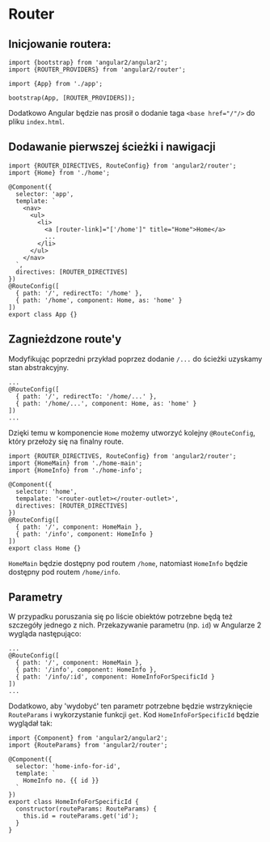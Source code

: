 # Router 

## Inicjowanie routera: 
```
import {bootstrap} from 'angular2/angular2';
import {ROUTER_PROVIDERS} from 'angular2/router';

import {App} from './app';

bootstrap(App, [ROUTER_PROVIDERS]);  
```

Dodatkowo Angular będzie nas prosił o dodanie taga `<base href="/"/>` do pliku `index.html`.

## Dodawanie pierwszej ścieżki i nawigacji

```
import {ROUTER_DIRECTIVES, RouteConfig} from 'angular2/router';
import {Home} from './home';

@Component({
  selector: 'app',
  template: `
    <nav>
      <ul>
        <li>
          <a [router-link]="['/home']" title="Home">Home</a>
          ...
        </li>
      </ul>
    </nav>
  `,
  directives: [ROUTER_DIRECTIVES]
})
@RouteConfig([
  { path: '/', redirectTo: '/home' },
  { path: '/home', component: Home, as: 'home' }
])
export class App {}
```

## Zagnieżdzone route'y

Modyfikując poprzedni przykład poprzez dodanie `/...` do ścieżki uzyskamy stan abstrakcyjny. 
```
...
@RouteConfig([
  { path: '/', redirectTo: '/home/...' },
  { path: '/home/...', component: Home, as: 'home' }
])
...
```

Dzięki temu w komponencie `Home` możemy utworzyć kolejny `@RouteConfig`, który przełoży się na finalny route.
```
import {ROUTER_DIRECTIVES, RouteConfig} from 'angular2/router';
import {HomeMain} from './home-main';
import {HomeInfo} from './home-info';

@Component({
  selector: 'home',
  tempalate: '<router-outlet></router-outlet>',
  directives: [ROUTER_DIRECTIVES]
})
@RouteConfig([
  { path: '/', component: HomeMain }, 
  { path: '/info', component: HomeInfo }
])
export class Home {}
```
`HomeMain` będzie dostępny pod routem `/home`, natomiast `HomeInfo` będzie dostępny pod routem `/home/info`.


## Parametry 

W przypadku poruszania się po liście obiektów potrzebne będą też szczegóły jednego z nich. Przekazywanie parametru (np. `id`) w Angularze 2 wygląda następująco: 
```
...
@RouteConfig([
  { path: '/', component: HomeMain }, 
  { path: '/info', component: HomeInfo },
  { path: '/info/:id', component: HomeInfoForSpecificId }
])
...
```
Dodatkowo, aby 'wydobyć' ten parametr potrzebne będzie wstrzyknięcie `RouteParams` i wykorzystanie funkcji `get`. Kod `HomeInfoForSpecificId` będzie wyglądał tak:
```
import {Component} from 'angular2/angular2';
import {RouteParams} from 'angular2/router';

@Component({
  selector: 'home-info-for-id',
  template: `
    HomeInfo no. {{ id }}
  `
})
export class HomeInfoForSpecificId {
  constructor(routeParams: RouteParams) {
    this.id = routeParams.get('id');
  }
}
```
